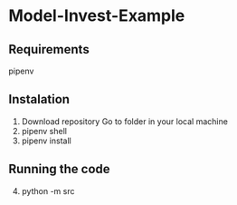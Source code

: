 # Model-Invest-Example

## Requirements
pipenv

## Instalation
1. Download repository
Go to folder in your local machine
2. pipenv shell
3. pipenv install

## Running the code
4. python -m src
